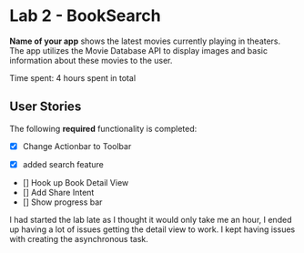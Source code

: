 # Lab 2 - BookSearch

**Name of your app** shows the latest movies currently playing in theaters. The app utilizes the Movie Database API to display images and basic information about these movies to the user.

Time spent: 4 hours spent in total

## User Stories

The following **required** functionality is completed:

* [x] Change Actionbar to Toolbar

* [x] added search feature

* [] Hook up Book Detail View
* [] Add Share Intent
* [] Show progress bar 

I had started the lab late as I thought it would only take me an hour, I ended up having a lot of issues getting the detail view to work. I kept having issues with creating the asynchronous task. 
